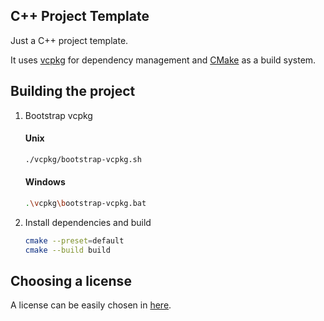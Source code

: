 
## C++ Project Template

Just a C++ project template. 

It uses [vcpkg](https://github.com/microsoft/vcpkg) for dependency management and [CMake](https://cmake.org/) as a build system.


## Building the project

1. Bootstrap vcpkg
    #### Unix
    ```bash
    ./vcpkg/bootstrap-vcpkg.sh
    ```
    #### Windows
    ```bash
    .\vcpkg\bootstrap-vcpkg.bat
    ```
2. Install dependencies and build
    ```bash
    cmake --preset=default
    cmake --build build
    ```

## Choosing a license

A license can be easily chosen in [here](https://choosealicense.com/).